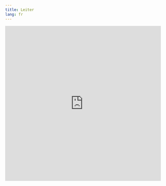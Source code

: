 ```yaml
---
title: Leiter
lang: fr
---
```


<iframe
  style="width: 100%; min-height: 500px"
  src="https://www.youtube.com/embed/8xfZYVNBMVg"
  frameborder="0"
  allow="accelerometer; autoplay; clipboard-write; encrypted-media; gyroscope; picture-in-picture"
  allowfullscreen
></iframe>
